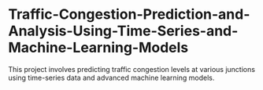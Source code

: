 # Traffic-Congestion-Prediction-and-Analysis-Using-Time-Series-and-Machine-Learning-Models
This project involves predicting traffic congestion levels at various junctions using time-series data and advanced machine learning models.
